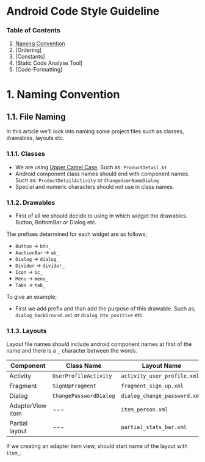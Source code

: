 # Android Code Style Guideline

### Table of Contents
1. [Naming Convention](#naming)
2. [Ordering]
3. [Constants]
4. [Static Code Analyse Tool]
5. [Code-Formatting]

<a name="naming"></a>
# 1. Naming Convention


## 1.1. File Naming
In this article we'll look into naming some project files such as classes, drawables, layouts etc.

### 1.1.1. Classes
- We are using [Upper Camel Case](https://en.wikipedia.org/wiki/Camel_case). Such as: ``ProductDetail.kt``
- Android component class names should end with component names. Such as: ``ProductDetailActivity`` or ``ChangeUserNameDialog``
- Special and numeric characters should not use in class names.

### 1.1.2. Drawables
- First of all we should decide to using in which widget the drawables. Button, BottomBar or Dialog etc.

The prefixes determined for each widget are as follows;
- `Button` -> `btn_`
- `AactionBar` -> `ab_`
- `Dialog` -> `dialog_`
- `Divider` -> `divider_`
- `Icon` -> `ic_`
- `Menu` -> `menu_`
- `Tabs` -> `tab_`

To give an example;
 - First we add prefix and than add the purpose of this drawable. Such as; `dialog_backGround.xml` or `dialog_btn_positive` etc.

### 1.1.3. Layouts
Layout file names should include android component names at first of the name and there is a `_` character between the words.

| Component        | Class Name             | Layout Name                   |
| ---------------- | ---------------------- | ----------------------------- |
| Activity         | `UserProfileActivity`  | `activity_user_profile.xml`   |
| Fragment         | `SignUpFragment`       | `fragment_sign_up.xml`        |
| Dialog           | `ChangePasswordDialog` | `dialog_change_password.xml`  |
| AdapterView item | ---                    | `item_person.xml`             |
| Partial layout   | ---                    | `partial_stats_bar.xml`       |

If we creating an adapter item view, should start name of the layout with `item_`.

